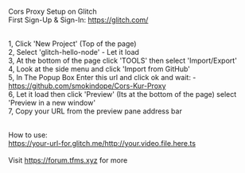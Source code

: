 Cors Proxy Setup on Glitch<br>
First Sign-Up & Sign-In: https://glitch.com/<br><br>

1, Click 'New Project' (Top of the page)<br>
2, Select 'glitch-hello-node' - Let it load<br>
3, At the bottom of the page click 'TOOLS' then select 'Import/Export'<br>
4, Look at the side menu and click 'Import from GitHub'<br>
5, In The Popup Box Enter this url and click ok and wait: - https://github.com/smokindope/Cors-Kur-Proxy<br>
6, Let it load then click 'Preview' (Its at the bottom of the page) select 'Preview in a new window'<br>
7, Copy your URL from the preview pane address bar<br><br>

How to use: <br>
https://your-url-for.glitch.me/http://your.video.file.here.ts<br><br>
Visit https://forum.tfms.xyz for more
